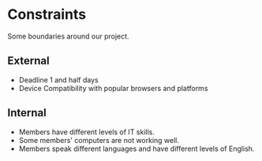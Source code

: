 # Constraints

Some boundaries around our project.

## External

- Deadline 1 and half days
- Device Compatibility with popular browsers and platforms

## Internal

- Members have different levels of IT skills.
- Some members' computers are not working well.
- Members speak different languages and have different levels of English.
